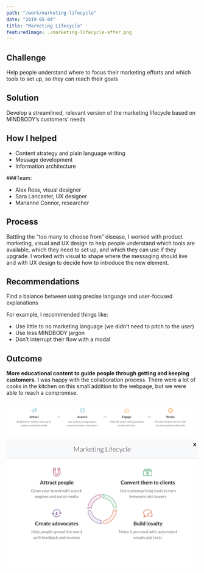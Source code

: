 ```yaml
---
path: "/work/marketing-lifecycle"
date: "2019-05-04"
title: "Marketing Lifecycle"
featuredImage: ./marketing-lifecycle-after.png
---
```


## Challenge

Help people understand where to focus their marketing efforts and which tools to set up, so they can reach their goals

## Solution

Develop a streamlined, relevant version of the marketing lifecycle based on MINDBODY’s customers’ needs

## How I helped

- Content strategy and plain language writing
- Message development
- Information architecture

###Team:

- Alex Ross, visual designer
- Sara Lancaster, UX designer
- Marianne Connor, researcher

## Process

Battling the “too many to choose from” disease, I worked with product marketing, visual and UX design to help people understand which tools are available, which they need to set up, and which they can use if they upgrade. I worked with visual to shape where the messaging should live and with UX design to decide how to introduce the new element.

## Recommendations

Find a balance between using precise language and user-focused explanations

For example, I recommended things like:

- Use little to no marketing language (we didn’t need to pitch to the user)
- Use less MINDBODY jargon
- Don’t interrupt their flow with a modal

## Outcome

**More educational content to guide people through getting and keeping customers.**
I was happy with the collaboration process. There were a lot of cooks in the kitchen on this small addition to the webpage, but we were able to reach a compromise.

![Marketing lifecycle before Ashlee's edits](marketing-lifecycle-before.png)

![Marketing lifecycle after Ashlee's edits](marketing-lifecycle-after.png)
